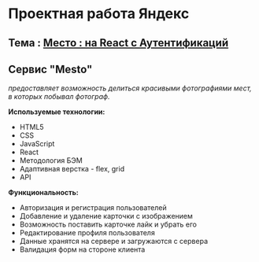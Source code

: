 # Проектная работа Яндекс

## Тема : [Место : на React с Аутентификаций](https://jon666grid.github.io/react-mesto-auth/)

## Сервис "Mesto"
*предоставляет возможность делиться красивыми фотографиями мест, в которых побывал фотограф.*

**Используемые технологии:**

* HTML5
* CSS
* JavaScript
* React
* Методология БЭМ
* Адаптивная верстка - flex, grid
* API

**Функциональность:**
* Авторизация и регистрация пользователей
* Добавление и удаление карточки с изображением
* Возможность поставить карточке лайк и убрать его
* Редактирование профиля пользователя
* Данные хранятся на сервере и загружаются с сервера
* Валидация форм на стороне клиента
